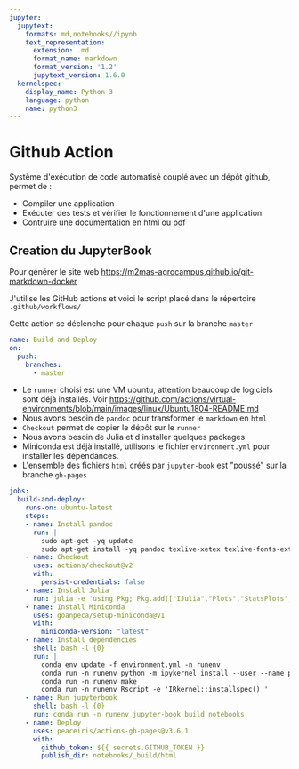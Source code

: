 ```yaml
---
jupyter:
  jupytext:
    formats: md,notebooks//ipynb
    text_representation:
      extension: .md
      format_name: markdown
      format_version: '1.2'
      jupytext_version: 1.6.0
  kernelspec:
    display_name: Python 3
    language: python
    name: python3
---
```


<!-- #region slideshow={"slide_type": "slide"} -->
# Github Action


Système d'exécution de code automatisé couplé avec un dépôt github, permet de :

- Compiler une application
- Exécuter des tests et vérifier le fonctionnement d'une application
- Contruire une documentation en html ou pdf

<!-- #endregion -->

<!-- #region slideshow={"slide_type": "slide"} -->
## Creation du JupyterBook

Pour générer le site web <https://m2mas-agrocampus.github.io/git-markdown-docker>

J'utilise les GitHub actions et voici le script placé dans le répertoire
`.github/workflows/`
<!-- #endregion -->

<!-- #region slideshow={"slide_type": "slide"} -->
Cette action se déclenche pour chaque `push` sur la branche `master`

```yaml
name: Build and Deploy
on:
  push:
    branches:
      - master
```
<!-- #endregion -->

- Le `runner` choisi est une VM ubuntu, attention beaucoup de logiciels sont déjà installés. Voir https://github.com/actions/virtual-environments/blob/main/images/linux/Ubuntu1804-README.md
- Nous avons besoin de `pandoc` pour transformer le `markdown` en `html`
- `Checkout` permet de copier le dépôt sur le `runner`
- Nous avons besoin de Julia et d'installer quelques packages
- Miniconda est déjà installé, utilisons le fichier `environment.yml` pour installer les dépendances.
- L'ensemble des fichiers `html` créés par `jupyter-book` est "poussé" sur la branche `gh-pages`

<!-- #region slideshow={"slide_type": "slide"} -->
```yaml
jobs:
  build-and-deploy:
    runs-on: ubuntu-latest
    steps:
    - name: Install pandoc
      run: |
        sudo apt-get -yq update
        sudo apt-get install -yq pandoc texlive-xetex texlive-fonts-extra inkscape
    - name: Checkout
      uses: actions/checkout@v2
      with:
        persist-credentials: false
    - name: Install Julia
      run: julia -e 'using Pkg; Pkg.add(["IJulia","Plots","StatsPlots","DataFrames"]); Pkg.build("IJulia")'
    - name: Install Miniconda
      uses: goanpeca/setup-miniconda@v1
      with:
        miniconda-version: "latest"
    - name: Install dependencies
      shell: bash -l {0}
      run: |
        conda env update -f environment.yml -n runenv
        conda run -n runenv python -m ipykernel install --user --name python3
        conda run -n runenv make
        conda run -n runenv Rscript -e 'IRkernel::installspec() '
    - name: Run jupyterbook
      shell: bash -l {0}
      run: conda run -n runenv jupyter-book build notebooks
    - name: Deploy
      uses: peaceiris/actions-gh-pages@v3.6.1
      with:
        github_token: ${{ secrets.GITHUB_TOKEN }}
        publish_dir: notebooks/_build/html
```
<!-- #endregion -->

```python

```
